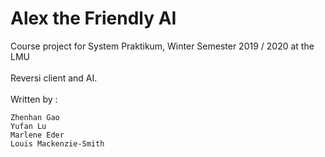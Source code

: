 # Alex the Friendly AI
Course project for System Praktikum, Winter Semester 2019 / 2020 at the LMU <br>
<br>
Reversi client and AI. <br>
<br>
Written by : 

    Zhenhan Gao
    Yufan Lu
    Marlene Eder
    Louis Mackenzie-Smith